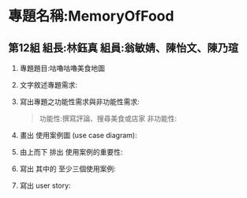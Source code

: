 # 專題名稱:MemoryOfFood 
## 第12組 組長:林鈺真 組員:翁敏婧、陳怡文、陳乃瑄

1. 專題題目:咕嚕咕嚕美食地圖
2. 文字敘述專題需求:
    >
    
3. 寫出專題之功能性需求與非功能性需求:
   > 功能性:撰寫評論、搜尋美食或店家
   > 非功能性:
4. 畫出 使用案例圖 (use case diagram):
5. 由上而下 排出 使用案例的重要性:
6. 寫出 其中的 至少三個使用案例:
7. 寫出 user story:

